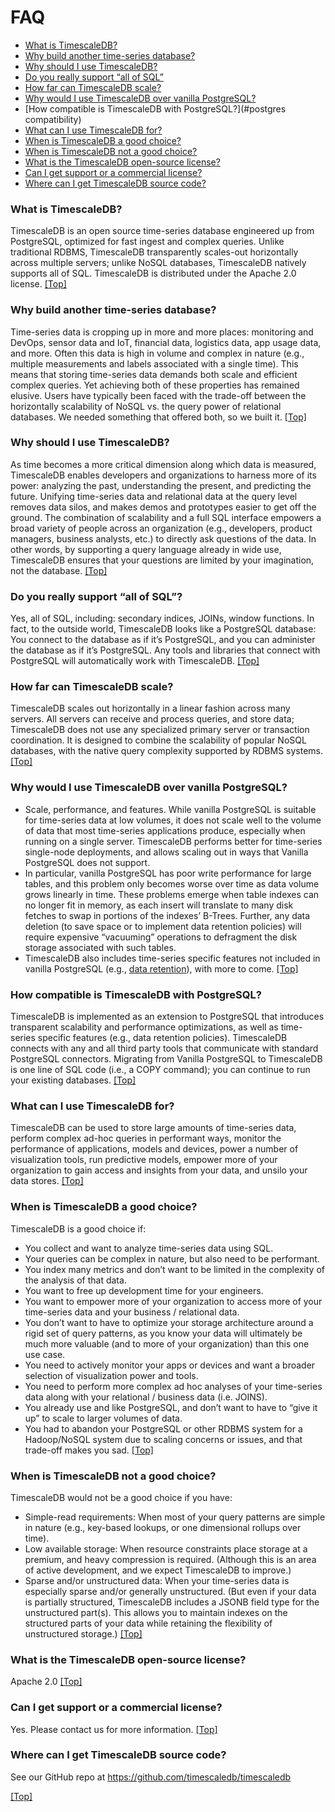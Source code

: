# **FAQ** <a name="top"></a>
- [What is TimescaleDB?](#what)
- [Why build another time-series database?](#why-build)
- [Why should I use TimescaleDB?](#why-use)
- [Do you really support “all of SQL”](#sql-support)
- [How far can TimescaleDB scale?](#scaling)
- [Why would I use TimescaleDB over vanilla PostgreSQL?](#vs-postgres)
- [How compatible is TimescaleDB with PostgreSQL?](#postgres compatibility)
- [What can I use TimescaleDB for?](#what-for)
- [When is TimescaleDB a good choice?](#when-good)
- [When is TimescaleDB not a good choice?](#when-less-good)
- [What is the TimescaleDB open-source license?](#license)
- [Can I get support or a commercial license?](#license-commercial)
- [Where can I get TimescaleDB source code?](#where)

### **What is TimescaleDB?** <a name="what"></a>
  TimescaleDB is an open source time-series database engineered up from PostgreSQL, optimized for fast ingest and complex queries. Unlike traditional RDBMS, TimescaleDB transparently scales-out horizontally across multiple servers; unlike NoSQL databases, TimescaleDB natively supports all of SQL. TimescaleDB is distributed under the Apache 2.0 license. [[Top]](#top)

### **Why build another time-series database?** <a name="why-build"></a>
  Time-series data is cropping up in more and more places: monitoring and DevOps, sensor data and IoT, financial data, logistics data, app usage data, and more. Often this data is high in volume and complex in nature (e.g., multiple measurements and labels associated with a single time). This means that storing time-series data demands both scale and efficient complex queries. Yet achieving both of these properties has remained elusive. Users have typically been faced with the trade-off between the horizontally scalability of NoSQL vs. the query power of relational databases. We needed something that offered both, so we built it. [[Top]](#top)

### **Why should I use TimescaleDB?** <a name="why-use"></a>
  As time becomes a more critical dimension along which data is measured, TimescaleDB enables developers and organizations to harness more of its power: analyzing the past, understanding the present, and predicting the future. Unifying time-series data and relational data at the query level removes data silos, and makes demos and prototypes easier to get off the ground. The combination of scalability and a full SQL interface empowers a broad variety of people across an organization (e.g., developers, product managers, business analysts, etc.) to directly ask questions of the data. In other words, by supporting a query language already in wide use, TimescaleDB ensures that your questions are limited by your imagination, not the database. [[Top]](#top)

### **Do you really support “all of SQL”?** <a name="sql-support"></a>
  Yes, all of SQL, including: secondary indices, JOINs, window functions. In fact, to the outside world, TimescaleDB looks like a PostgreSQL database: You connect to the database as if it’s PostgreSQL, and you can administer the database as if it’s PostgreSQL. Any tools and libraries that connect with PostgreSQL will automatically work with TimescaleDB. [[Top]](#top)

### **How far can TimescaleDB scale?** <a name="scaling"></a>
  TimescaleDB scales out horizontally in a linear fashion across many servers. All servers can receive and process queries, and store data; TimescaleDB does not use any specialized primary server or transaction coordination. It is designed to combine the scalability of popular NoSQL databases, with the native query complexity supported by RDBMS systems. [[Top]](#top)

### **Why would I use TimescaleDB over vanilla PostgreSQL?** <a name="vs-postgres"></a>
  * Scale, performance, and features. While vanilla PostgreSQL is suitable for time-series data at low volumes, it does not scale well to the volume of data that most time-series applications produce, especially when running on a single server. TimescaleDB performs better for time-series single-node deployments, and allows scaling out in ways that Vanilla PostgreSQL does not support.
  * In particular, vanilla PostgreSQL has poor write performance for large tables, and this problem only becomes worse over time as data volume grows linearly in time. These problems emerge when table indexes can no longer fit in memory, as each insert will translate to many disk fetches to swap in portions of the indexes’ B-Trees. Further, any data deletion (to save space or to implement data retention policies) will require expensive “vacuuming” operations to defragment the disk storage associated with such tables.
  * TimescaleDB also includes time-series specific features not included in vanilla PostgreSQL (e.g., [data retention](https://github.com/timescaledb/timescaledb/blob/master/docs/API.md)), with more to come.
  [[Top]](#top)

### **How compatible is TimescaleDB with PostgreSQL?** <a name="postgres-compatibility"></a>
  TimescaleDB is implemented as an extension to PostgreSQL that introduces transparent scalability and performance optimizations, as well as time-series specific features (e.g., data retention policies). TimescaleDB connects with any and all third party tools that communicate with standard PostgreSQL connectors. Migrating from Vanilla PostgreSQL to TimescaleDB is one line of SQL code (i.e., a COPY command); you can continue to run your existing databases. [[Top]](#top)

### **What can I use TimescaleDB for?** <a name="what-for"></a>
  TimescaleDB can be used to store large amounts of time-series data, perform complex ad-hoc queries in performant ways, monitor the performance of applications, models and devices, power a number of visualization tools, run predictive models, empower more of your organization to gain access and insights from your data, and unsilo your data stores. [[Top]](#top)

### **When is TimescaleDB a good choice?**  <a name="when-good"></a>
TimescaleDB is a good choice if:

  * You collect and want to analyze time-series data using SQL.
  * Your queries can be complex in nature, but also need to be performant.
  * You index many metrics and don’t want to be limited in the complexity of the analysis of that data.
  * You want to free up development time for your engineers.
  * You want to empower more of your organization to access more of your time-series data and your business / relational data.
  * You don’t want to have to optimize your storage architecture around a rigid set of query patterns, as you know your data will ultimately be much more valuable (and to more of your organization) than this one use case.
  * You need to actively monitor your apps or devices and want a broader selection of visualization power and tools.
  * You need to perform more complex ad hoc analyses of your time-series data along with your relational / business data (i.e. JOINS).
  * You already use and like PostgreSQL, and don’t want to have to “give it up” to scale to larger volumes of data.
  * You had to abandon your PostgreSQL or other RDBMS system for a Hadoop/NoSQL system due to scaling concerns or issues, and that trade-off makes you sad. [[Top]](#top)

### **When is TimescaleDB not a good choice?**  <a name="when-less-good"></a>
TimescaleDB would not be a good choice if you have:

  * Simple-read requirements: When most of your query patterns are simple in nature (e.g., key-based lookups, or one dimensional rollups over time).
  * Low available storage: When resource constraints place storage at a premium, and heavy compression is required. (Although this is an area of active development, and we expect TimescaleDB to improve.)
  * Sparse and/or unstructured data: When your time-series data is especially sparse and/or generally unstructured. (But even if your data is partially structured, TimescaleDB includes a JSONB field type for the unstructured part(s). This allows you to maintain indexes on the structured parts of your data while retaining the flexibility of unstructured storage.) [[Top]](#top)

### **What is the TimescaleDB open-source license?** <a name="license"></a>
  Apache 2.0 [[Top]](#top)
### **Can I get support or a commercial license?** <a name="license-commercial"></a>
  Yes. Please contact us for more information. [[Top]](#top)
### **Where can I get TimescaleDB source code?** <a name="where"></a>
  See our GitHub repo at https://github.com/timescaledb/timescaledb

[[Top]](#top)
